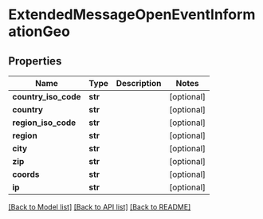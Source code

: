 # ExtendedMessageOpenEventInformationGeo

## Properties
Name | Type | Description | Notes
------------ | ------------- | ------------- | -------------
**country_iso_code** | **str** |  | [optional] 
**country** | **str** |  | [optional] 
**region_iso_code** | **str** |  | [optional] 
**region** | **str** |  | [optional] 
**city** | **str** |  | [optional] 
**zip** | **str** |  | [optional] 
**coords** | **str** |  | [optional] 
**ip** | **str** |  | [optional] 

[[Back to Model list]](../README.md#documentation-for-models) [[Back to API list]](../README.md#documentation-for-api-endpoints) [[Back to README]](../README.md)


